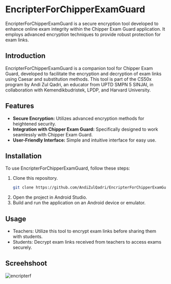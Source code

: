 # EncripterForChipperExamGuard

EncripterForChipperExamGuard is a secure encryption tool developed to enhance online exam integrity within the Chipper Exam Guard application. It employs advanced encryption techniques to provide robust protection for exam links.

## Introduction

EncripterForChipperExamGuard is a companion tool for Chipper Exam Guard, developed to facilitate the encryption and decryption of exam links using Caesar and substitution methods. This tool is part of the CS50x program by Andi Zul Qadri, an educator from UPTD SMPN 5 SINJAI, in collaboration with Kemendikbudristek, LPDP, and Harvard University.

## Features

- **Secure Encryption:** Utilizes advanced encryption methods for heightened security.
- **Integration with Chipper Exam Guard:** Specifically designed to work seamlessly with Chipper Exam Guard.
- **User-Friendly Interface:** Simple and intuitive interface for easy use.

## Installation

To use EncripterForChipperExamGuard, follow these steps:

1. Clone this repository.
   ```bash
   git clone https://github.com/AndiZulQadri/EncripterForChipperExamGuard.git
2. Open the project in Android Studio.
3. Build and run the application on an Android device or emulator.

## Usage

- Teachers: Utilize this tool to encrypt exam links before sharing them with students.
- Students: Decrypt exam links received from teachers to access exams securely.

## Screehshoot

![encripterf](https://github.com/AndiZulQadri/EncripterForChipperExamGuard/assets/148630595/7bf04b55-647e-4ce7-bf88-411229ee38f7)
